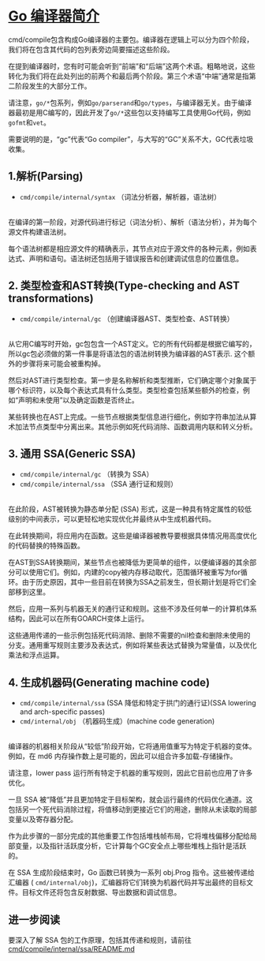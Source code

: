 
# [Go 编译器简介](https://github.com/golang/go/tree/master/src/cmd/compile)
cmd/compile包含构成Go编译器的主要包。编译器在逻辑上可以分为四个阶段，我们将在包含其代码的包列表旁边简要描述这些阶段。  

在提到编译器时，您有时可能会听到“前端”和“后端”这两个术语。粗略地说，这些转化为我们将在此处列出的前两个和最后两个阶段。第三个术语“中端”通常是指第二阶段发生的大部分工作。    

请注意，`go/*`包系列，例如`go/parserand`和`go/types`，与编译器无关。由于编译器最初是用C编写的，因此开发了`go/*`这些包以支持编写工具使用Go代码，例如`gofmt`和`vet`。    

需要说明的是，“gc”代表“Go compiler”，与大写的“GC”关系不大，GC代表垃圾收集。  

## 1.解析(Parsing)  
- `cmd/compile/internal/syntax` （词法分析器，解析器，语法树）  
<br>
在编译的第一阶段，对源代码进行标记（词法分析）、解析（语法分析），并为每个源文件构建语法树。   
  
每个语法树都是相应源文件的精确表示，其节点对应于源文件的各种元素，例如表达式、声明和语句。语法树还包括用于错误报告和创建调试信息的位置信息。  

## 2. 类型检查和AST转换(Type-checking and AST transformations)
- `cmd/compile/internal/gc` （创建编译器AST、类型检查、AST转换）  
<br>
从它用C编写时开始，gc包包含一个AST定义。它的所有代码都是根据它编写的，所以gc包必须做的第一件事是将语法包的语法树转换为编译器的AST表示. 这个额外的步骤将来可能会被重构掉。  

然后对AST进行类型检查。第一步是名称解析和类型推断，它们确定哪个对象属于哪个标识符，以及每个表达式具有什么类型。类型检查包括某些额外的检查，例如“声明和未使用”以及确定函数是否终止。  
  
某些转换也在AST上完成。一些节点根据类型信息进行细化，例如字符串加法从算术加法节点类型中分离出来。其他示例如死代码消除、函数调用内联和转义分析。  


## 3. 通用 SSA(Generic SSA)
- `cmd/compile/internal/gc` （转换为 SSA）
- `cmd/compile/internal/ssa` （SSA 通行证和规则）  
<br>
在此阶段，AST被转换为静态单分配 (SSA) 形式，这是一种具有特定属性的较低级别的中间表示，可以更轻松地实现优化并最终从中生成机器代码。 
 
在此转换期间，将应用内在函数。这些是编译器被教导要根据具体情况用高度优化的代码替换的特殊函数。  

在AST到SSA转换期间，某些节点也被降低为更简单的组件，以便编译器的其余部分可以使用它们。例如，内建的copy被内存移动取代，范围循环被重写为for循环。由于历史原因，其中一些目前在转换为SSA之前发生，但长期计划是将它们全部移到这里。  
  
然后，应用一系列与机器无关的通行证和规则。这些不涉及任何单一的计算机体系结构，因此可以在所有GOARCH变体上运行。  
  
这些通用传递的一些示例包括死代码消除、删除不需要的nil检查和删除未使用的分支。通用重写规则主要涉及表达式，例如将某些表达式替换为常量值，以及优化乘法和浮点运算。  
  

## 4. 生成机器码(Generating machine code)  
- `cmd/compile/internal/ssa` (SSA 降低和特定于拱门的通行证)(SSA lowering and arch-specific passes)  
- `cmd/internal/obj` （机器码生成）(machine code generation)  
<br>
编译器的机器相关阶段从“较低”阶段开始，它将通用值重写为特定于机器的变体。例如，在 md6 内存操作数上是可能的，因此可以组合许多加载-存储操作。  
  
请注意，lower pass 运行所有特定于机器的重写规则，因此它目前也应用了许多优化。  
  
一旦 SSA 被“降低”并且更加特定于目标架构，就会运行最终的代码优化通道。这包括另一个死代码消除过程，将值移动到更接近它们的用途，删除从未读取的局部变量以及寄存器分配。  
  
作为此步骤的一部分完成的其他重要工作包括堆栈帧布局，它将堆栈偏移分配给局部变量，以及指针活跃度分析，它计算每个GC安全点上哪些堆栈上指针是活跃的。  
  
在 SSA 生成阶段结束时，Go 函数已转换为一系列 obj.Prog 指令。这些被传递给汇编器 ( `cmd/internal/obj`)，汇编器将它们转换为机器代码并写出最终的目标文件。目标文件还将包含反射数据、导出数据和调试信息。  
  

## 进一步阅读  
要深入了解 SSA 包的工作原理，包括其传递和规则，请前往[cmd/compile/internal/ssa/README.md](https://github.com/golang/go/blob/master/src/cmd/compile/internal/ssa/README.md)  

  

  